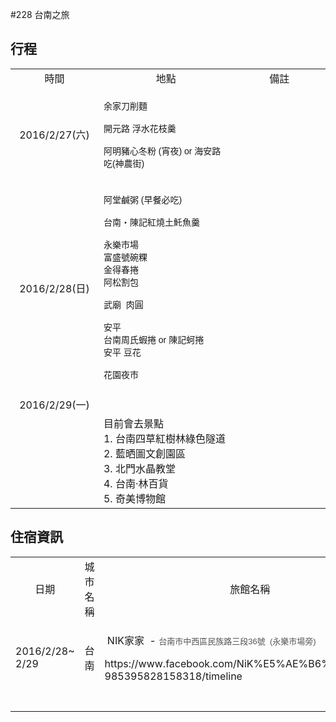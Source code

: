 #228 台南之旅

## 行程

<table style="width: 100%;">
	<tbody>
		<tr>
			<td style="text-align: center;">
				時間</td>
			<td style="text-align: center;">
				地點</td>
			<td style="text-align: center;">
				備註</td>
		</tr>
		<tr>
			<td style="text-align: center;">
				2016/2/27(六)</td>
			<td>
				<p>
					<span style="font-family: arial, sans-serif; font-size: 14px;">余家刀削麵</span></p>
				<p>
					<span style="font-family: arial, sans-serif; font-size: 14px;">開元路 浮水花枝羹</span></p>
				<p>
					<span class="il" style="font-family: arial, sans-serif; font-size: 14px;">阿</span><span style="font-family: arial, sans-serif; font-size: 14px;">明豬心冬粉 (宵夜) or 海安路吃(神農街)</span></p>
			</td>
			<td>
				&nbsp;</td>
		</tr>
		<tr>
			<td style="text-align: center;">
				2016/2/28(日)</td>
			<td>
				<p>
					<span class="il" style="font-family: arial, sans-serif; font-size: 14px;">阿</span><span class="il" style="font-family: arial, sans-serif; font-size: 14px;">堂</span><span style="font-family: arial, sans-serif; font-size: 14px;">鹹粥 (早餐必吃)</span></p>
				<p>
					<span style="font-family: arial, sans-serif; font-size: 14px;">台南‧陳記紅燒土魠魚羹</span></p>
				<div style="font-family: arial, sans-serif; font-size: 14px;">
					永樂市場</div>
				<div style="font-family: arial, sans-serif; font-size: 14px;">
					富盛號碗粿</div>
				<div style="font-family: arial, sans-serif; font-size: 14px;">
					金得春捲</div>
				<div style="font-family: arial, sans-serif; font-size: 14px;">
					<span class="il">阿</span>松割包</div>
				<div style="font-family: arial, sans-serif; font-size: 14px;">
					&nbsp;</div>
				<div style="font-family: arial, sans-serif; font-size: 14px;">
					武廟 &nbsp;肉圓</div>
				<div style="font-family: arial, sans-serif; font-size: 14px;">
					&nbsp;</div>
				<div style="font-family: arial, sans-serif; font-size: 14px;">
					<div>
						安平&nbsp;</div>
					<div>
						台南周氏蝦捲 or 陳記蚵捲</div>
					<div>
						安平 豆花</div>
					<div>
						&nbsp;</div>
					<div>
						花園夜市&nbsp;</div>
				</div>
				<div>
					&nbsp;</div>
			</td>
			<td style="text-align: justify;">
				&nbsp;</td>
		</tr>
		<tr>
			<td style="text-align: center;">
				2016/2/29(一)</td>
			<td style="width: 260.4px;">
				&nbsp;</td>
			<td style="width: 172.583px;">
				&nbsp;</td>
		</tr>
		<tr>
			<td style="width: 129.283px; text-align: center;">
				&nbsp;</td>
			<td>
				<div>
					<div>
						<span style="text-align: center;">目前會去景點</span></div>
					<div>
						1. 台南四草紅樹林綠色隧道&nbsp;</div>
					<div>
						2. 藍晒圖文創園區&nbsp;</div>
					<div>
						3. 北門水晶教堂&nbsp;</div>
					<div>
						4. 台南‧林百貨&nbsp;</div>
					<div>
						5. 奇美博物館</div>
				</div>
			</td>
			<td>
				&nbsp;</td>
		</tr>
	</tbody>
</table>



## 住宿資訊
<table width="100%">
	<tbody>
		<tr>
			<td style="text-align: center;">
				日期</td>
			<td style="text-align: center;">
				城市名稱</td>
			<td style="text-align: center;">
				旅館名稱</td>
			<td style="text-align: center;">
				房型</td>
			<td style="text-align: center;">
				電話</td>
			<td style="text-align: center;">
				訂房代表人</td>
		</tr>
		<tr>
			<td style="text-align: left;">
				2016/2/28~ 2/29</td>
			<td style="text-align: center;">
				台南</td>
			<td style="text-align: left;">
				<p>
					&nbsp;NIK家家 &nbsp;-&nbsp;<span style="color: rgb(84, 84, 84); font-family: arial, sans-serif; font-size: small; line-height: 12.1333px;">台南市中西區民族路三段36號 &nbsp;(永樂市場旁)</span></p>
				<p>
					https://www.facebook.com/NiK%E5%AE%B6%E5%AE%B6-985395828158318/timeline</p>
			</td>
			<td style="text-align: center;">
				四人房</td>
			<td style="text-align: center;">
				<span style="color: rgb(221, 75, 57); font-family: arial, sans-serif; font-size: small; line-height: 12.1333px;">0985268784</span></td>
			<td style="text-align: center;">
				Ryan</td>
		</tr>
		<tr>
			<td style="text-align: left;">
				&nbsp;</td>
			<td style="text-align: center;">
				&nbsp;</td>
			<td style="text-align: left;">
				&nbsp;</td>
			<td style="text-align: left;">
				&nbsp;</td>
			<td style="text-align: center;">
				&nbsp;</td>
			<td style="text-align: center;">
				&nbsp;</td>
		</tr>
	</tbody>
</table>
<p>
	&nbsp;</p>




